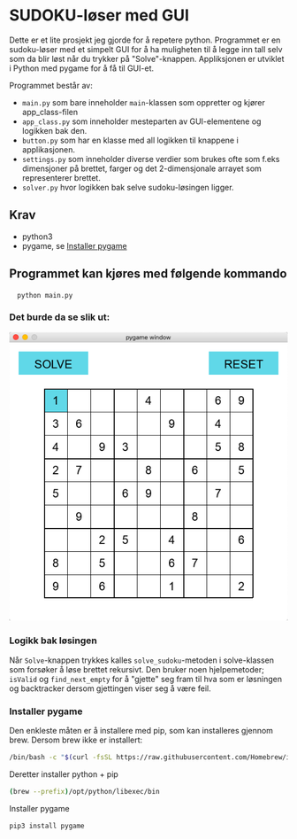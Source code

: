 # SUDOKU-løser med GUI

Dette er et lite prosjekt jeg gjorde for å repetere python. Programmet er en sudoku-løser med et simpelt GUI for å ha muligheten til å legge inn tall selv som da blir løst når du trykker på "Solve"-knappen. Appliksjonen er utviklet i Python med pygame for å få til GUI-et.

Programmet består av:
- `main.py` som bare inneholder `main`-klassen som oppretter og kjører app_class-filen
- `app_class.py` som inneholder mesteparten av GUI-elementene og logikken bak den.
- `button.py` som har en klasse med all logikken til knappene i applikasjonen.
- `settings.py` som inneholder diverse verdier som brukes ofte som f.eks dimensjoner på brettet, farger og det 2-dimensjonale arrayet som representerer brettet.
- `solver.py` hvor logikken bak selve sudoku-løsingen ligger.

## Krav
- python3 
- pygame, se [Installer pygame](https://github.com/erikjny/sudoku#installer-pygame)  

## Programmet kan kjøres med følgende kommando
```
  python main.py
```

### Det burde da se slik ut:

![alt text](https://github.com/erikjny/sudoku/blob/master/sudoku_unsolved.png?raw=true)

### Logikk bak løsingen

Når `Solve`-knappen trykkes kalles `solve_sudoku`-metoden i solve-klassen som forsøker å løse brettet rekursivt. Den bruker noen hjelpemetoder; `isValid` og `find_next_empty` for å "gjette" seg fram til hva som er løsningen og backtracker dersom gjettingen viser seg å være feil. 

### Installer pygame
Den enkleste måten er å installere med pip, som kan installeres gjennom brew.
Dersom brew ikke er installert:
```sh
/bin/bash -c "$(curl -fsSL https://raw.githubusercontent.com/Homebrew/install/HEAD/install.sh)"
```
Deretter installer python + pip
```sh
(brew --prefix)/opt/python/libexec/bin
```
Installer pygame
```sh
pip3 install pygame
```
